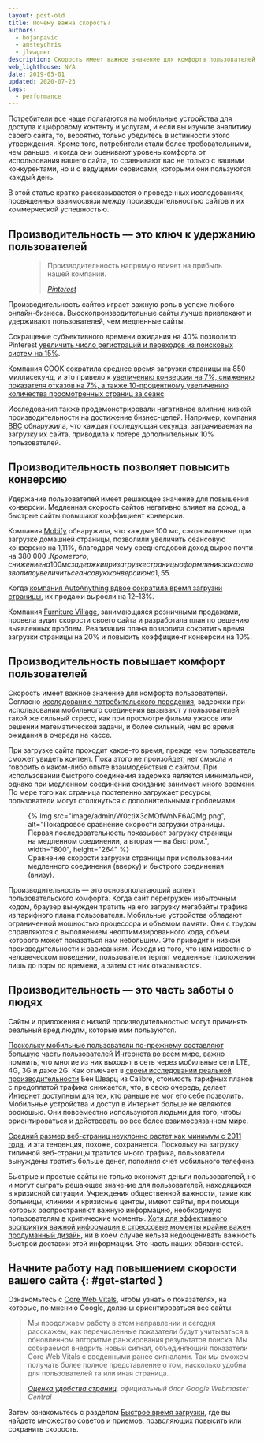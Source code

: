 ```yaml
---
layout: post-old
title: Почему важна скорость?
authors:
  - bojanpavic
  - ansteychris
  - jlwagner
description: Скорость имеет важное значение для комфорта пользователей. Задержки, вызванные скоростью мобильного соединения, не просто раздражают пользователей, но и могут негативно отражаться на бизнес-результатах.
web_lighthouse: N/A
date: 2019-05-01
updated: 2020-07-23
tags:
  - performance
---
```


Потребители все чаще полагаются на мобильные устройства для доступа к цифровому контенту и услугам, и если вы изучите аналитику своего сайта, то, вероятно, только убедитесь в истинности этого утверждения. Кроме того, потребители стали более требовательными, чем раньше, и когда они оценивают уровень комфорта от использования вашего сайта, то сравнивают вас не только с вашими конкурентами, но и с ведущими сервисами, которыми они пользуются каждый день.

В этой статье кратко рассказывается о проведенных исследованиях, посвященных взаимосвязи между производительностью сайтов и их коммерческой успешностью.

## Производительность — это ключ к удержанию пользователей

<figure class="w-figure w-figure--inline-right">
  <blockquote>
    <p>Производительность напрямую влияет на прибыль нашей компании.</p>
    <cite>
      <p data-md-type="paragraph"><a href="https://www.youtube.com/watch?v=Xryhxi45Q5M&amp;feature=youtu.be&amp;t=1366">Pinterest</a></p>
    </cite>
  </blockquote></figure>

Производительность сайтов играет важную роль в успехе любого онлайн-бизнеса. Высокопроизводительные сайты лучше привлекают и удерживают пользователей, чем медленные сайты.

Сокращение субъективного времени ожидания на 40% позволило Pinterest [увеличить число регистраций и переходов из поисковых систем на 15%](https://medium.com/@Pinterest_Engineering/driving-user-growth-with-performance-improvements-cfc50dafadd7).

Компания COOK сократила среднее время загрузки страницы на 850 миллисекунд, и это привело к [увеличению конверсии на 7%, снижению показателя отказов на 7%, а также 10-процентному увеличению количества просмотренных страниц за сеанс](https://www.nccgroup.trust/globalassets/resources/uk/case-studies/web-performance/cook-case-study.pdf).

Исследования также продемонстрировали негативное влияние низкой производительности на достижение бизнес-целей. Например, компания [BBC](https://www.creativebloq.com/features/how-the-bbc-builds-websites-that-scale) обнаружила, что каждая последующая секунда, затрачиваемая на загрузку их сайта, приводила к потере дополнительных 10% пользователей.

## Производительность позволяет повысить конверсию

Удержание пользователей имеет решающее значение для повышения конверсии. Медленная скорость сайтов негативно влияет на доход, а быстрые сайты повышают коэффициент конверсии.

Компания [Mobify](http://resources.mobify.com/2016-Q2-mobile-insights-benchmark-report.html) обнаружила, что каждые 100 мс, сэкономленные при загрузке домашней страницы, позволили увеличить сеансовую конверсию на 1,11%, благодаря чему среднегодовой доход вырос почти на 380 000 $. Кроме того, снижение на 100 мс задержки при загрузке страницы оформления заказа позволило увеличить сеансовую конверсию на 1,55%, что, в свою очередь, увеличило среднегодовой доход почти на 530 000 $.

Когда [компания AutoAnything вдвое сократила время загрузки страницы](https://www.digitalcommerce360.com/2010/08/19/web-accelerator-revs-conversion-and-sales-autoanything/), их продажи выросли на 12–13%.

Компания [Furniture Village](https://www.thinkwithgoogle.com/intl/en-gb/success-stories/uk-success-stories/furniture-village-and-greenlight-slash-page-load-times-boosting-user-experience/), занимающаяся розничными продажами, провела аудит скорости своего сайта и разработала план по решению выявленных проблем. Реализация плана позволила сократить время загрузки страницы на 20% и повысить коэффициент конверсии на 10%.

## Производительность повышает комфорт пользователей

Скорость имеет важное значение для комфорта пользователей. Согласно [исследованию потребительского поведения](https://www.ericsson.com/en/press-releases/2016/2/streaming-delays-mentally-taxing-for-smartphone-users-ericsson-mobility-report), задержки при использовании мобильного соединения вызывают у пользователей такой же сильный стресс, как при просмотре фильма ужасов или решении математической задачи, и более сильный, чем во время ожидания в очереди на кассе.

При загрузке сайта проходит какое-то время, прежде чем пользователь сможет увидеть контент. Пока этого не произойдет, нет смысла и говорить о каком-либо опыте взаимодействия с сайтом. При использовании быстрого соединения задержка является минимальной, однако при медленном соединении ожидание занимает много времени. По мере того как страница постепенно загружает ресурсы, пользователи могут столкнуться с дополнительными проблемами.

<figure class="w-figure"> {% Img src="image/admin/W0ctiX3cMOfWnNF6AQMg.png", alt="Покадровое сравнение скорости загрузки страницы. Первая последовательность показывает загрузку страницы на медленном соединении, а вторая — на быстром.", width="800", height="264" %} <figcaption>Сравнение скорости загрузки страницы при использовании медленного соединения (вверху) и быстрого соединения (внизу).</figcaption></figure>

Производительность — это основополагающий аспект пользовательского комфорта. Когда сайт перегружен избыточным кодом, браузер вынужден тратить на его загрузку мегабайты трафика из тарифного плана пользователя. Мобильные устройства обладают ограниченной мощностью процессора и объемом памяти. Они с трудом справляются с выполнением неоптимизированного кода, объем которого может показаться нам небольшим. Это приводит к низкой производительности и зависаниям. Исходя из того, что нам известно о человеческом поведении, пользователи терпят медленные приложения лишь до поры до времени, а затем от них отказываются.

## Производительность — это часть заботы о людях

Сайты и приложения с низкой производительностью могут причинять реальный вред людям, которые ими пользуются.

[Поскольку мобильные пользователи по-прежнему составляют большую часть пользователей Интернета во всем мире](http://gs.statcounter.com/platform-market-share/desktop-mobile-tablet), важно помнить, что многие из них выходят в сеть через мобильные сети LTE, 4G, 3G и даже 2G. Как отмечает в [своем исследовании реальной производительности](https://calibreapp.com/blog/beyond-the-bubble) Бен Шварц из Calibre, стоимость тарифных планов с предоплатой трафика снижается, что, в свою очередь, делает Интернет доступным для тех, кто раньше не мог его себе позволить. Мобильные устройства и доступ в Интернет больше не являются роскошью. Они повсеместно используются людьми для того, чтобы ориентироваться и действовать во все более взаимосвязанном мире.

[Средний размер веб-страниц неуклонно растет как минимум с 2011 года](http://beta.httparchive.org/reports/state-of-the-web#bytesTotal), и эта тенденция, похоже, сохраняется. Поскольку на загрузку типичной веб-страницы тратится много трафика, пользователи вынуждены тратить больше денег, пополняя счет мобильного телефона.

Быстрые и простые сайты не только экономят деньги пользователей, но и могут сыграть решающее значение для пользователей, находящихся в кризисной ситуации. Учреждения общественной важности, такие как больницы, клиники и кризисные центры, имеют сайты, при помощи которых распространяют важную информацию, необходимую пользователям в критические моменты. [Хотя для эффективного восприятия важной информации в стрессовые моменты крайне важен продуманный дизайн](https://aneventapart.com/news/post/eric-meyer-designing-for-crisis), ни в коем случае нельзя недооценивать важность быстрой доставки этой информации. Это часть наших обязанностей.

## Начните работу над повышением скорости вашего сайта {: #get-started }

Ознакомьтесь с [Core Web Vitals](/vitals/#core-web-vitals), чтобы узнать о показателях, на которые, по мнению Google, должны ориентироваться все сайты.

<blockquote>
  <p>Мы продолжаем работу в этом направлении и сегодня расскажем, как перечисленные показатели будут учитываться в обновленном алгоритме ранжирования результатов поиска. Мы собираемся внедрить новый сигнал, объединяющий показатели Core Web Vitals с введенными ранее сигналами. Так мы сможем получать более полное представление о том, насколько удобна для пользователей та или иная страница.</p>
  <cite><a href="https://webmasters.googleblog.com/2020/05/evaluating-page-experience.html">Оценка удобства страниц</a>, официальный блог Google Webmaster Central</cite>
</blockquote>

Затем ознакомьтесь с разделом [Быстрое время загрузки](/fast/), где вы найдете множество советов и приемов, позволяющих повысить или сохранить скорость.
